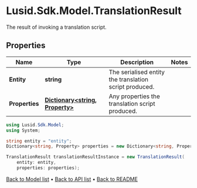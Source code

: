 # Lusid.Sdk.Model.TranslationResult
The result of invoking a translation script.

## Properties

Name | Type | Description | Notes
------------ | ------------- | ------------- | -------------
**Entity** | **string** | The serialised entity the translation script produced. | 
**Properties** | [**Dictionary&lt;string, Property&gt;**](Property.md) | Any properties the translation script produced. | 

```csharp
using Lusid.Sdk.Model;
using System;

string entity = "entity";
Dictionary<string, Property> properties = new Dictionary<string, Property>();

TranslationResult translationResultInstance = new TranslationResult(
    entity: entity,
    properties: properties);
```

[Back to Model list](../README.md#documentation-for-models) &#8226; [Back to API list](../README.md#documentation-for-api-endpoints) &#8226; [Back to README](../README.md)
